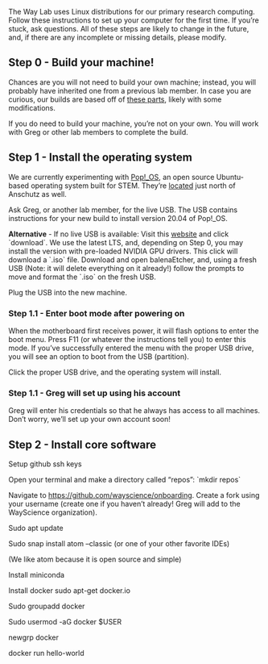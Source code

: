 The Way Lab uses Linux distributions for our primary research computing.
Follow these instructions to set up your computer for the first time. If you’re stuck, ask questions.
All of these steps are likely to change in the future, and, if there are any incomplete or missing details, please modify.


## Step 0 - Build your machine!

Chances are you will not need to build your own machine; instead, you will probably have inherited one from a previous lab member.
In case you are curious, our builds are based off of [these parts](https://pcpartpicker.com/user/GregWay10/saved/#view=xx9shM), likely with some modifications.

If you do need to build your machine, you’re not on your own.
You will work with Greg or other lab members to complete the build.


## Step 1 - Install the operating system

We are currently experimenting with [Pop!\_OS](https://pop.system76.com/), an open source Ubuntu-based operating system built for STEM.
They’re [located](https://www.google.com/maps/place/System76/@39.7739202,-104.8288135,15z/data=!4m5!3m4!1s0x0:0xf63fca1ea6015d75!8m2!3d39.7739112!4d-104.8288302) just north of Anschutz as well.

Ask Greg, or another lab member, for the live USB.
The USB contains instructions for your new build to install version 20.04 of Pop!\_OS. 

**Alternative** - If no live USB is available: Visit this [website](https://pop.system76.com/) and click \`download\`.
We use the latest LTS, and, depending on Step 0, you may install the version with pre-loaded NVIDIA GPU drivers.
This click will download a \`.iso\` file. Download and open balenaEtcher, and, using a fresh USB (Note: it will delete everything on it already!) follow the prompts to move and format the \`.iso\` on the fresh USB.

Plug the USB into the new machine.


### Step 1.1 - Enter boot mode after powering on

When the motherboard first receives power, it will flash options to enter the boot menu.
Press F11 (or whatever the instructions tell you) to enter this mode.
If you’ve successfully entered the menu with the proper USB drive, you will see an option to boot from the USB (partition).

Click the proper USB drive, and the operating system will install.


### Step 1.1 - Greg will set up using his account

Greg will enter his credentials so that he always has access to all machines.
Don’t worry, we’ll set up your own account soon!


## Step 2 - Install core software

Setup github ssh keys

Open your terminal and make a directory called “repos”: \`mkdir repos\`

Navigate to <https://github.com/wayscience/onboarding>.
Create a fork using your username (create one if you haven’t already! Greg will add to the WayScience organization).

Sudo apt update

Sudo snap install atom –classic (or one of your other favorite IDEs)

(We like atom because it is open source and simple)

Install miniconda

Install docker sudo apt-get docker.io

Sudo groupadd docker

Sudo usermod -aG docker $USER

newgrp docker

docker run hello-world
